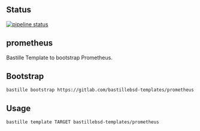 ## Status
[![pipeline status](https://gitlab.com/bastillebsd-templates/prometheus/badges/master/pipeline.svg)](https://gitlab.com/bastillebsd-templates/prometheus/commits/master)

## prometheus
Bastille Template to bootstrap Prometheus.

## Bootstrap

```shell
bastille bootstrap https://gitlab.com/bastillebsd-templates/prometheus
```

## Usage

```shell
bastille template TARGET bastillebsd-templates/prometheus
```
